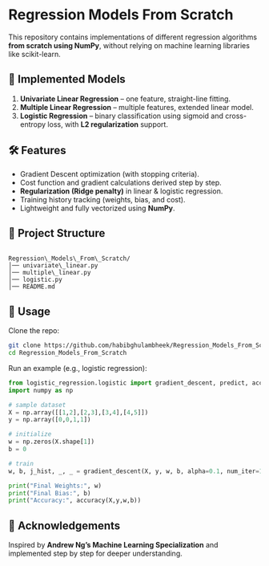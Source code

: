 
# Regression Models From Scratch  

This repository contains implementations of different regression algorithms **from scratch using NumPy**, without relying on machine learning libraries like scikit-learn.  

## 📌 Implemented Models  
1. **Univariate Linear Regression** – one feature, straight-line fitting.  
2. **Multiple Linear Regression** – multiple features, extended linear model.  
3. **Logistic Regression** – binary classification using sigmoid and cross-entropy loss, with **L2 regularization** support.  

## 🛠 Features  
- Gradient Descent optimization (with stopping criteria).  
- Cost function and gradient calculations derived step by step.  
- **Regularization (Ridge penalty)** in linear & logistic regression.  
- Training history tracking (weights, bias, and cost).  
- Lightweight and fully vectorized using **NumPy**.  

## 📂 Project Structure  
```

Regression\_Models\_From\_Scratch/
│── univariate\_linear.py
│── multiple\_linear.py
│── logistic.py
│── README.md

````

## 🚀 Usage  
Clone the repo:  
```bash
git clone https://github.com/habibghulambheek/Regression_Models_From_Scratch.git
cd Regression_Models_From_Scratch
````

Run an example (e.g., logistic regression):

```python
from logistic_regression.logistic import gradient_descent, predict, accuracy
import numpy as np

# sample dataset
X = np.array([[1,2],[2,3],[3,4],[4,5]])
y = np.array([0,0,1,1])

# initialize
w = np.zeros(X.shape[1])
b = 0

# train
w, b, j_hist, _, _ = gradient_descent(X, y, w, b, alpha=0.1, num_iter=1000, lambd=0.1)

print("Final Weights:", w)
print("Final Bias:", b)
print("Accuracy:", accuracy(X,y,w,b))
```


## 🙌 Acknowledgements

Inspired by **Andrew Ng’s Machine Learning Specialization** and implemented step by step for deeper understanding.




